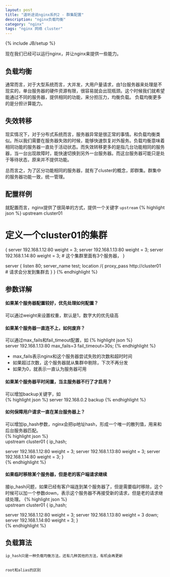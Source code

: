 ```yaml
---
layout: post
title: "道听途说nginx系列2 - 群集配置"
description: "nginx负载均衡"
category: "nginx"
tags: "nginx 网络 cluster"
---
```

{% include JB/setup %}

   现在我们已经可以运行nginx，并让nginx来提供一些能力。  


## 负载均衡
   通常而言，对于大型系统而言，大并发，大用户量请求，由1台服务器来处理是不现实的，单台服务器的硬件资源有限，很容易就会出现瓶颈。这个时候我们就希望能通过不同的服务器，提供相同的功能，来分担压力，均衡负载。
   负载均衡更多的是分担计算能力。

## 失效转移
   现实情况下，对于分布式系统而言，服务器异常是很正常的事情。和负载均衡类似。所以我们需要在服务器失效的时候，能够快速恢复对外服务。负载均衡意味着相同功能的服务器一直处于活动状态。而失效转移更多的是指几台功能相同的服务器，当一台出现故障时，能快速切换到另外一台服务器。而这台服务器可能只是处于等待状态，原来并不提供功能。
   
总而言之，为了区分功能相同的服务器，就有了cluster的概念，即群集。群集中的服务器功能一致，统一管理。  

## 配置样例
  就配置而言，nginx提供了很简单的方式，提供一个关键字 `upstream`
  {% highlight json %} 
  upstream  cluster01
  # 定义一个cluster01的集群
  {
  	server 192.168.1.12:80 weight = 3;
  	server 192.168.1.13:80 weight = 3;
  	server 192.168.1.14:80 weight = 3;
  	# 这个集群里面有3个服务器，
  }
  
  server {
  	listen  80;
  	server_name test;
  	location /{
  		proxy_pass http://cluster01
  		# 请求会分发到集群去
  	}
  }
  {% endhighlight  %}
 
## 参数详解

#### 如果某个服务器配置较好，优先处理如何配置？
  可以通过weight来设置权重，默认是1，数字大的优先级高
  
#### 如果某个服务器一直连不上，如何废弃？
  可以通过max_fails和fail_timeout配置，如 
  {% highlight json %}  
  server 192.168.1.13:80  max_fails=3 fail_timeout=30s;
  {% endhighlight  %} 
  
  * max_fails表示nginx和这个服务器尝试失败的次数和超时时间
  * 如果超过次数，这个服务器就从集群中剔除，下次不再分发
  * 如果为0，就表示一直认为服务器可用  
 
#### 如果某个服务器平时闲置，当主服务器不行了才启用？
  可以增加backup关键字，如  
  {% highlight json %} 
  server 192.168.0.2  backup
  {% endhighlight  %} 
  
#### 如何保障用户请求一直在某台服务器上？
  可以增加ip_hash参数，nginx会把ip地址hash，形成一个唯一的散列值，用来和后台服务器匹配。  
{% highlight json %}   
upstream cluster01 {
   ip_hash;

   server 192.168.1.12:80 weight = 3;
   server 192.168.1.13:80 weight = 3;
   server 192.168.1.14:80 weight = 3;
}   
{% endhighlight  %} 

#### 如果临时移除某个服务器，但是老的客户端请求继续
  接ip_hash问题，如果已经有客户端连到某个服务器了，但是需要临时移除，这个时候可以加一个参数down，表示这个服务器不再接受新的请求，但是老的请求继续处理。
{% highlight json %}  
upstream cluster01 {
   ip_hash;

   server 192.168.1.12:80 weight = 3;
   server 192.168.1.13:80 weight = 3 down;
   server 192.168.1.14:80 weight = 3;
}  
{% endhighlight  %}   

## 负载算法
	ip_hash只是一种负载均衡方法，还有几种其他的方法，有机会再更新
	
	
	root和alias的区别